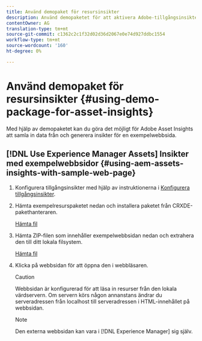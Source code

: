```yaml
---
title: Använd demopaket för resursinsikter
description: Använd demopaketet för att aktivera Adobe-tillgångsinsikter för att hämta data från och generera insikter för en webbsida.
contentOwner: AG
translation-type: tm+mt
source-git-commit: c1362c2c1f32d02d36d2067e0e74d927ddbc1554
workflow-type: tm+mt
source-wordcount: '160'
ht-degree: 0%

---
```



# Använd demopaket för resursinsikter {#using-demo-package-for-asset-insights}

Med hjälp av demopaketet kan du göra det möjligt för Adobe Asset Insights att samla in data från och generera insikter för en exempelwebbsida.

## [!DNL Use Experience Manager Assets] Insikter med exempelwebbsidor  {#using-aem-assets-insights-with-sample-web-page}

1. Konfigurera tillgångsinsikter med hjälp av instruktionerna i [Konfigurera tillgångsinsikter](configure-asset-insights.md).
1. Hämta exempelresurspaketet nedan och installera paketet från CRXDE-pakethanteraren.

   [Hämta fil](assets/insightsdemo.zip)

1. Hämta ZIP-filen som innehåller exempelwebbsidan nedan och extrahera den till ditt lokala filsystem.

   [Hämta fil](assets/demosite.zip)

1. Klicka på webbsidan för att öppna den i webbläsaren.

   >[!CAUTION]
   >
   >Webbsidan är konfigurerad för att läsa in resurser från den lokala värdservern. Om servern körs någon annanstans ändrar du serveradressen från localhost till serveradressen i HTML-innehållet på webbsidan.

   >[!NOTE]
   >
   >Den externa webbsidan kan vara i [!DNL Experience Manager] sig själv.
